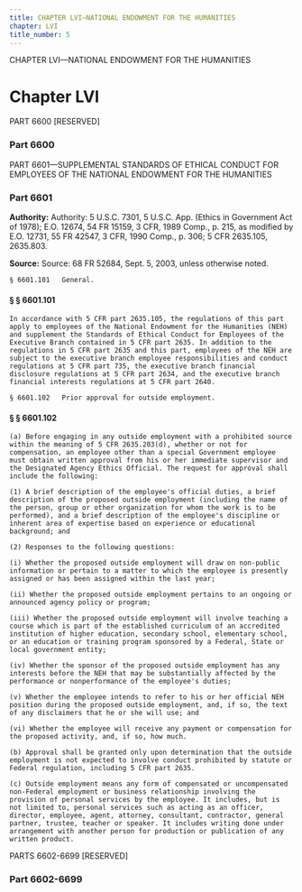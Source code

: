 ```yaml
---
title: CHAPTER LVI—NATIONAL ENDOWMENT FOR THE HUMANITIES
chapter: LVI
title_number: 5
---
```


CHAPTER LVI—NATIONAL ENDOWMENT FOR THE HUMANITIES

# Chapter LVI

  PART 6600 [RESERVED]

### Part 6600

  PART 6601—SUPPLEMENTAL STANDARDS OF ETHICAL CONDUCT FOR EMPLOYEES OF THE NATIONAL ENDOWMENT FOR THE HUMANITIES

### Part 6601

**Authority:** Authority: 5 U.S.C. 7301, 5 U.S.C. App. (Ethics in Government Act of 1978); E.O. 12674, 54 FR 15159, 3 CFR, 1989 Comp., p. 215, as modified by E.O. 12731, 55 FR 42547, 3 CFR, 1990 Comp., p. 306; 5 CFR 2635.105, 2635.803.

**Source:** Source: 68 FR 52684, Sept. 5, 2003, unless otherwise noted.

    § 6601.101   General.

#### § § 6601.101

    In accordance with 5 CFR part 2635.105, the regulations of this part apply to employees of the National Endowment for the Humanities (NEH) and supplement the Standards of Ethical Conduct for Employees of the Executive Branch contained in 5 CFR part 2635. In addition to the regulations in 5 CFR part 2635 and this part, employees of the NEH are subject to the executive branch employee responsibilities and conduct regulations at 5 CFR part 735, the executive branch financial disclosure regulations at 5 CFR part 2634, and the executive branch financial interests regulations at 5 CFR part 2640.

    § 6601.102   Prior approval for outside employment.

#### § § 6601.102

    (a) Before engaging in any outside employment with a prohibited source within the meaning of 5 CFR 2635.203(d), whether or not for compensation, an employee other than a special Government employee must obtain written approval from his or her immediate supervisor and the Designated Agency Ethics Official. The request for approval shall include the following:

    (1) A brief description of the employee's official duties, a brief description of the proposed outside employment (including the name of the person, group or other organization for whom the work is to be performed), and a brief description of the employee's discipline or inherent area of expertise based on experience or educational background; and

    (2) Responses to the following questions:

    (i) Whether the proposed outside employment will draw on non-public information or pertain to a matter to which the employee is presently assigned or has been assigned within the last year;

    (ii) Whether the proposed outside employment pertains to an ongoing or announced agency policy or program;

    (iii) Whether the proposed outside employment will involve teaching a course which is part of the established curriculum of an accredited institution of higher education, secondary school, elementary school, or an education or training program sponsored by a Federal, State or local government entity;

    (iv) Whether the sponsor of the proposed outside employment has any interests before the NEH that may be substantially affected by the performance or nonperformance of the employee's duties;

    (v) Whether the employee intends to refer to his or her official NEH position during the proposed outside employment, and, if so, the text of any disclaimers that he or she will use; and

    (vi) Whether the employee will receive any payment or compensation for the proposed activity, and, if so, how much.

    (b) Approval shall be granted only upon determination that the outside employment is not expected to involve conduct prohibited by statute or Federal regulation, including 5 CFR part 2635.

    (c) Outside employment means any form of compensated or uncompensated non-Federal employment or business relationship involving the provision of personal services by the employee. It includes, but is not limited to, personal services such as acting as an officer, director, employee, agent, attorney, consultant, contractor, general partner, trustee, teacher or speaker. It includes writing done under arrangement with another person for production or publication of any written product.

  PARTS 6602-6699 [RESERVED]

### Part 6602-6699


